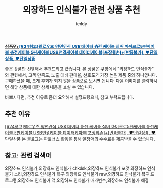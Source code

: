 ﻿---
layout: post
title: "외장하드 인식불가 관련 상품 추천"
author: teddy
categories: [ 가전제품 ]
tags: [외장하드 인식불가,외장하드 인식불가 chkdsk,외장하드 인식불가 포맷,외장하드 인식불가 소리,외장하드 인식불가 복구,외장하드 인식불가 raw,외장하드 인식불가 복구 프로그램,외장하드 인식불가 맥,외장하드 인식불가 매개변수,외장하드 인식불가 해결]
image: https://static.coupangcdn.com/image/vendor_inventory/9240/a1b3553c9a96a193579430f851edd4ff2e37c1e00e10d13120fd0f115362.jpg 
description: "쿠팡에서 외장하드 인식불가 관련 상품으로 가장 고객 선호도가 높은 제품 중 하나입니다."
---

<a href="https://link.coupang.com/re/AFFSDP?lptag=AF7868842&pageKey=4566932641&itemId=5573097081&vendorItemId=72872424354&traceid=V0-153-b185d9ffa1e2d4c9"><b>상품명: <font color='#01579B'>[624창고]펠로우즈 양면인식 USB 데이터 충전 케이블 실버 마이크로5핀케이블 충전케이블 5핀케이블 USB연결케이블 데이터케이블[포장훼손]+[반품불가], ❤단일상품, ❤단일상품</font></b></a>

좋은 상품만 선별해서 추천드리고 있습니다.
본 상품은 쿠팡에서 "외장하드 인식불가" 와 관련해서, 고객 만족도, 노출 대비 판매율, 선호도가 가장 높은 제품 중의 하나입니다.
구매하셨을 때, 크게 후회가 되지 않을 상품으로 보시면 됩니다. 
다음 이미지를 클릭하시면 해당 상품에 대한 상세 내용을 보실 수 있습니다.

바쁘시다면, 추천 이유로 좀더 요약해서 설명드렸으니, 참고 부탁드립니다.

## 추천 이유 

<a href="https://link.coupang.com/re/AFFSDP?lptag=AF7868842&pageKey=4566932641&itemId=5573097081&vendorItemId=72872424354&traceid=V0-153-b185d9ffa1e2d4c9">[624창고]펠로우즈 양면인식 USB 데이터 충전 케이블 실버 마이크로5핀케이블 충전케이블 5핀케이블 USB연결케이블 데이터케이블[포장훼손]+[반품불가], ❤단일상품, ❤단일상품</a>
본 블로그는 파트너스 활동을 통해 일정액의 수수료를 제공받을 수 있습니다.

## 참고: 관련 검색어    
외장하드 인식불가,외장하드 인식불가 chkdsk,외장하드 인식불가 포맷,외장하드 인식불가 소리,외장하드 인식불가 복구,외장하드 인식불가 raw,외장하드 인식불가 복구 프로그램,외장하드 인식불가 맥,외장하드 인식불가 매개변수,외장하드 인식불가 해결
